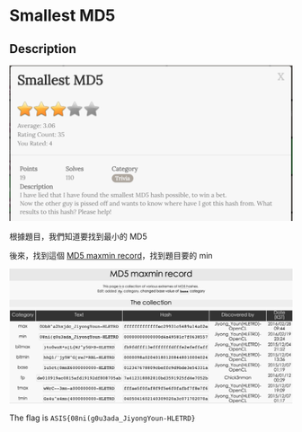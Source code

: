 # Smallest MD5

## Description

![img_SmallestMD5_1](img/img_SmallestMD5_1.png)

根據題目，我們知道要找到最小的 MD5

後來，找到這個 [MD5 maxmin record](http://0xf.kr/md5)，找到題目要的 min

![img_SmallestMD5_2](img/img_SmallestMD5_2.png)

The flag is `ASIS{08ni(g0u3ada_JiyongYoun-HLETRD}`

